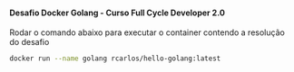 <h4> Desafio Docker Golang - Curso Full Cycle Developer 2.0</h4>

Rodar o comando abaixo para executar o container contendo a resolução do desafio

```sh
docker run --name golang rcarlos/hello-golang:latest
```